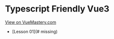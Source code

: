 # Typescript Friendly Vue3
[View on VueMastery.com](https://vuemastery.com/courses/typescript-friendly-vue3)
* [Lesson 01](# missing)
